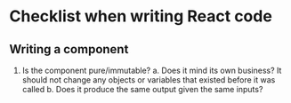 # Checklist when writing React code

## Writing a component
1. Is the component pure/immutable?
    a. Does it mind its own business?  It should not change any objects or variables that existed before it was called
    b. Does it produce the same output given the same inputs?